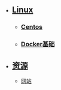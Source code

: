 - ## <u>Linux</u>
    - ### [Centos](./Linux/centos.md)
    
    - ### [Docker基础](./Linux/Docker.md)

- ## <u>资源</u>

    - [网站](./资源/网站.md)

